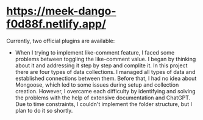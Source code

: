 # https://meek-dango-f0d88f.netlify.app/



Currently, two official plugins are available:

- When I trying to implement like-comment feature, I faced some problems between toggling the like-comment value. I began by thinking about it and addressing it step by step and complite it. In this project there are four types of data collections. I managed all types of data and established connections between them. Before that, I had no idea about Mongoose, which led to some issues during setup and collection creation. However, I overcame each difficulty by identifying and solving the problems with the help of extensive documentation and ChatGPT. Due to time constraints, I couldn't implement the folder structure, but I plan to do it so shortly.
